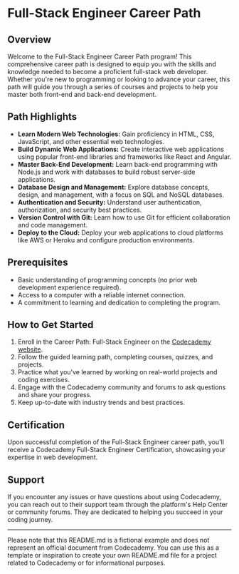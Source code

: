 # Full-Stack Engineer Career Path

## Overview

Welcome to the Full-Stack Engineer Career Path program! This comprehensive career path is designed to equip you with the skills and knowledge needed to become a proficient full-stack web developer. Whether you're new to programming or looking to advance your career, this path will guide you through a series of courses and projects to help you master both front-end and back-end development.

## Path Highlights

- **Learn Modern Web Technologies:** Gain proficiency in HTML, CSS, JavaScript, and other essential web technologies.
- **Build Dynamic Web Applications:** Create interactive web applications using popular front-end libraries and frameworks like React and Angular.
- **Master Back-End Development:** Learn back-end programming with Node.js and work with databases to build robust server-side applications.
- **Database Design and Management:** Explore database concepts, design, and management, with a focus on SQL and NoSQL databases.
- **Authentication and Security:** Understand user authentication, authorization, and security best practices.
- **Version Control with Git:** Learn how to use Git for efficient collaboration and code management.
- **Deploy to the Cloud:** Deploy your web applications to cloud platforms like AWS or Heroku and configure production environments.

## Prerequisites

- Basic understanding of programming concepts (no prior web development experience required).
- Access to a computer with a reliable internet connection.
- A commitment to learning and dedication to completing the program.

## How to Get Started

1. Enroll in the Career Path: Full-Stack Engineer on the [Codecademy website](https://www.codecademy.com/).
2. Follow the guided learning path, completing courses, quizzes, and projects.
3. Practice what you've learned by working on real-world projects and coding exercises.
4. Engage with the Codecademy community and forums to ask questions and share your progress.
5. Keep up-to-date with industry trends and best practices.

## Certification

Upon successful completion of the Full-Stack Engineer career path, you'll receive a Codecademy Full-Stack Engineer Certification, showcasing your expertise in web development.

## Support

If you encounter any issues or have questions about using Codecademy, you can reach out to their support team through the platform's Help Center or community forums. They are dedicated to helping you succeed in your coding journey.

---

Please note that this README.md is a fictional example and does not represent an official document from Codecademy. You can use this as a template or inspiration to create your own README.md file for a project related to Codecademy or for informational purposes.

